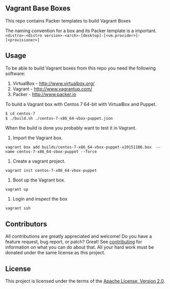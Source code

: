 ## Vagrant Base Boxes

This repo contains Packer templates to build Vagrant Boxes

The naming convention for a box and its Packer template is a important.
```<distro>-<distro version>-<arch>-[desktop]-[<vm.provider>]-[<provisioner>]```


## Usage

To be able to build Vagrant boxes from this repo you need the following software:
1. VirtualBox - http://www.virtualbox.org/
1. Vagrant - http://www.vagrantup.com/
1. Packer - http://www.packer.io

To build a Vagrant box with Centos 7 64-bit with VirtualBox and Puppet.
```sh
$ cd centos-7
$ ./build.sh ./centos-7-x86_64-vbox-puppet.json
```

When the build is done you probably want to test it in Vagrant.
1. Import the Vagrant box.
```
vagrant box add builds/centos-7-x86_64-vbox-puppet-v20151106.box  --name centos-7-x86_64-vbox-puppet --force
```
1. Create a vagrant project.
```
vagrant init centos-7-x86_64-vbox-puppet
```
1. Boot up the Vagrant box.
```
vagrant up
```
1. Login and inspect the box
```
vagrant ssh
```

## Contributors

All contributions are greatly appreciated and welcome! Do you have a feature request, bug report, or patch? Great! See [contributing](CONTRIBUTING.md) for information on what you can do about that. All your hard work must be donated under the same license as this project. 


## License

This project is licensed under the terms of the [Apache License, Version 2.0](LICENSE).
